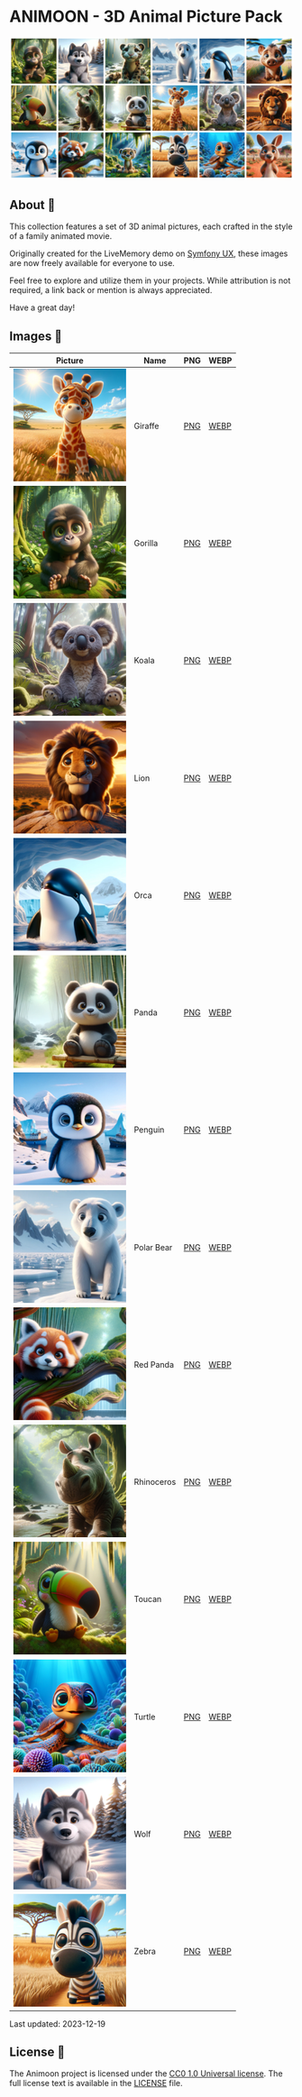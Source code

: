 # ANIMOON - 3D Animal Picture Pack

<img src="./Animoon.png"  />

## About 🦁

This collection features a set of 3D animal pictures, each crafted in the style of a family animated movie.

Originally created for the LiveMemory demo on [Symfony UX](https://ux.symfony.com/), these images are now freely 
available for everyone to use.

Feel free to explore and utilize them in your projects. While attribution is not required, a link back or mention is 
always appreciated.

Have a great day!

## Images 🐼

| Picture                                                               | Name       | PNG                          | WEBP                           | 
|-----------------------------------------------------------------------|------------|------------------------------|--------------------------------|
| <div style="width:200px"> ![Giraffe](images/giraffe.png) </div>       | Giraffe    | [PNG](images/giraffe.png)    | [WEBP](images/giraffe.webp)    |
| <div style="width:200px"> ![Gorilla](images/gorilla.png) </div>       | Gorilla    | [PNG](images/gorilla.png)    | [WEBP](images/gorilla.webp)    |
| <div style="width:200px"> ![Koala](images/koala.png) </div>           | Koala      | [PNG](images/koala.png)      | [WEBP](images/koala.webp)      |
| <div style="width:200px"> ![Lion](images/lion.png) </div>             | Lion       | [PNG](images/lion.png)       | [WEBP](images/lion.webp)       |
| <div style="width:200px"> ![Orca](images/orca.png) </div>             | Orca       | [PNG](images/orca.png)       | [WEBP](images/orca.webp)       |
| <div style="width:200px"> ![Panda](images/panda.png) </div>           | Panda      | [PNG](images/panda.png)      | [WEBP](images/panda.webp)      |
| <div style="width:200px"> ![Penguin](images/penguin.png)  </div>      | Penguin    | [PNG](images/penguin.png)    | [WEBP](images/penguin.webp)    |
| <div style="width:200px"> ![Polar Bear](images/polarbear.png) </div>  | Polar Bear | [PNG](images/polarbear.png)  | [WEBP](images/polarbear.webp)  |
| <div style="width:200px"> ![Red Panda](images/redpanda.png) </div>    | Red Panda  | [PNG](images/redpanda.png)   | [WEBP](images/redpanda.webp)   |
| <div style="width:200px"> ![Rhinoceros](images/rhinoceros.png) </div> | Rhinoceros | [PNG](images/rhinoceros.png) | [WEBP](images/rhinoceros.webp) |
| <div style="width:200px"> ![Toucan](images/toucan.png) </div>         | Toucan     | [PNG](images/toucan.png)     | [WEBP](images/toucan.webp)     |
| <div style="width:200px"> ![Turtle](images/turtle.png) </div>         | Turtle     | [PNG](images/turtle.png)     | [WEBP](images/turtle.webp)     |
| <div style="width:200px"> ![Wolf](images/wolf.png) </div>             | Wolf       | [PNG](images/wolf.png)       | [WEBP](images/wolf.webp)       |
| <div style="width:200px"> ![Zebra](images/zebra.png) </div>           | Zebra      | [PNG](images/zebra.png)      | [WEBP](images/zebra.webp)      |

Last updated: 2023-12-19

## License 🐨

The Animoon project is licensed under the [CC0 1.0 Universal license](https://creativecommons.org/publicdomain/zero/1.0). 
The full license text is available in the [LICENSE](LICENSE) file. 
